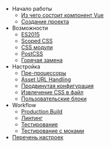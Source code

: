 - Начало работы
  - [Из чего состоит компонент Vue](start/spec.md)
  - [Создание проекта](start/setup.md)
- Возможности
  - [ES2015](features/es2015.md)
  - [Scoped CSS](features/scoped-css.md)
  - [CSS модули](features/css-modules.md)
  - [PostCSS](features/postcss.md)
  - [Горячая замена](features/hot-reload.md)
- Настройка
  - [Пре-процессоры](configurations/pre-processors.md)
  - [Asset URL Handling](configurations/asset-url.md)
  - [Продвинутая конфигурация](configurations/advanced.md)
  - [Извлечение CSS в файл](configurations/extract-css.md)
  - [Пользовательские блоки](configurations/custom-blocks.md)
- Workflow
  - [Production Build](workflow/production.md)
  - [Линтинг](workflow/linting.md)
  - [Тестирование](workflow/testing.md)
  - [Тестирование с моками](workflow/testing-with-mocks.md)
- [Перечень настроек](options.md)
